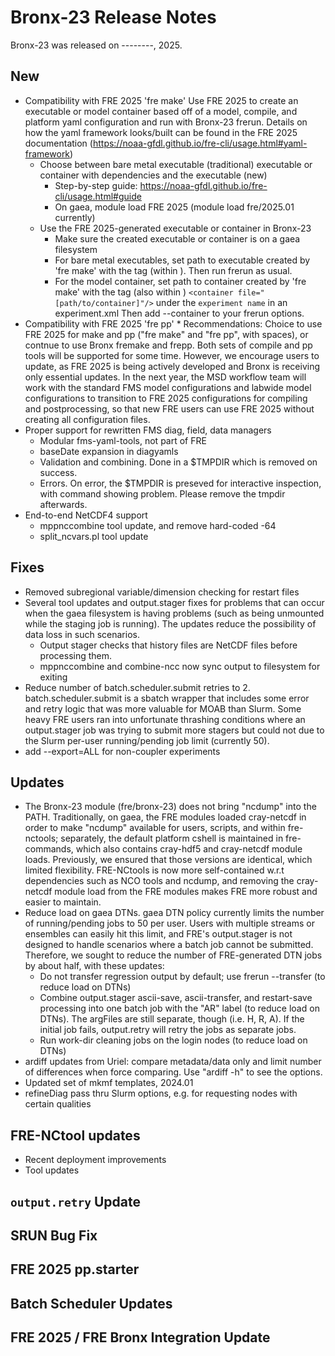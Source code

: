 # Bronx-23 Release Notes

Bronx-23 was released on --------, 2025.

## New
* Compatibility with FRE 2025 'fre make'
Use FRE 2025 to create an executable or model container based off of a model, compile, and platform yaml configuration and run with Bronx-23 frerun. Details on how the yaml framework looks/built can be found in the FRE 2025 documentation (https://noaa-gfdl.github.io/fre-cli/usage.html#yaml-framework)
  * Choose between bare metal executable (traditional) executable or container with dependencies and the executable (new)
    * Step-by-step guide: https://noaa-gfdl.github.io/fre-cli/usage.html#guide
    * On gaea, module load FRE 2025 (module load fre/2025.01 currently)
  * Use the FRE 2025-generated executable or container in Bronx-23
    * Make sure the created executable or container is on a gaea filesystem
    * For bare metal executables, set path to executable created by 'fre make' with the <excutable> tag (within <experiment>). Then run frerun as usual.
    * For the model container, set path to container created by 'fre make' with the <container> tag (also within <experiment>)
         `<container file="[path/to/container]"/>` under the `experiment name` in an experiment.xml
      Then add --container to your frerun options.
* Compatibility with FRE 2025 'fre pp'
  * 
Recommendations: Choice to use FRE 2025 for make and pp ("fre make" and "fre pp", with spaces), or contnue to use Bronx fremake and frepp. Both sets of compile and pp tools will be supported for some time. However, we encourage users to update, as FRE 2025 is being actively developed and Bronx is receiving only essential updates. In the next year, the MSD workflow team will work with the standard FMS model configurations and labwide model configurations to transition to FRE 2025 configurations for compiling and postprocessing, so that new FRE users can use FRE 2025 without creating all configuration files.
* Proper support for rewritten FMS diag, field, data managers
  * Modular fms-yaml-tools, not part of FRE
  * baseDate expansion in diagyamls
  * Validation and combining. Done in a $TMPDIR which is removed on success.
  * Errors. On error, the $TMPDIR is preseved for interactive inspection, with command showing problem. Please remove the tmpdir afterwards.
* End-to-end NetCDF4 support
  * mppnccombine tool update, and remove hard-coded -64
  * split_ncvars.pl tool update

## Fixes
* Removed subregional variable/dimension checking for restart files
* Several tool updates and output.stager fixes for problems that can occur when the gaea filesystem is having problems (such as being unmounted while the staging job is running). The updates reduce the possibility of data loss in such scenarios.
  * Output stager checks that history files are NetCDF files before processing them.
  * mppnccombine and combine-ncc now sync output to filesystem for exiting
* Reduce number of batch.scheduler.submit retries to 2. batch.scheduler.submit is a sbatch wrapper that includes some error and retry logic that was more valuable for MOAB than Slurm. Some heavy FRE users ran into unfortunate thrashing conditions where an output.stager job was trying to submit more stagers but could not due to the Slurm per-user running/pending job limit (currently 50).
* add --export=ALL for non-coupler experiments

## Updates
* The Bronx-23 module (fre/bronx-23) does not bring "ncdump" into the PATH. Traditionally, on gaea, the FRE modules loaded cray-netcdf in order to make "ncdump" available for users, scripts, and within fre-nctools; separately, the default platform cshell is maintained in fre-commands, which also contains cray-hdf5 and cray-netcdf module loads. Previously, we ensured that those versions are identical, which limited flexibility. FRE-NCtools is now more self-contained w.r.t dependencies such as NCO tools and ncdump, and removing the cray-netcdf module load from the FRE modules makes FRE more robust and easier to maintain.
* Reduce load on gaea DTNs. gaea DTN policy currently limits the number of running/pending jobs to 50 per user. Users with multiple streams or ensembles can easily hit this limit, and FRE's output.stager is not designed to handle scenarios where a batch job cannot be submitted. Therefore, we sought to reduce the number of FRE-generated DTN jobs by about half, with these updates:
  * Do not transfer regression output by default; use frerun --transfer (to reduce load on DTNs)
  * Combine output.stager ascii-save, ascii-transfer, and restart-save processing into one batch job with the "AR" label (to reduce load on DTNs). The argFiles are still separate, though (i.e. H, R, A). If the initial job fails, output.retry will retry the jobs as separate jobs.
  * Run work-dir cleaning jobs on the login nodes (to reduce load on DTNs)
* ardiff updates from Uriel: compare metadata/data only and limit number of differences when force comparing. Use "ardiff -h" to see the options.
* Updated set of mkmf templates, 2024.01
* refineDiag pass thru Slurm options, e.g. for requesting nodes with certain qualities

## FRE-NCtool updates
* Recent deployment improvements
* Tool updates

## `output.retry` Update
## SRUN Bug Fix
## FRE 2025 pp.starter 
## Batch Scheduler Updates
## FRE 2025 / FRE Bronx Integration Update
